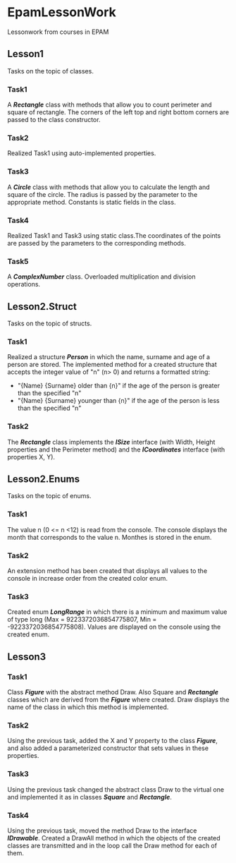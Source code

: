 # EpamLessonWork
Lessonwork from courses in EPAM

## Lesson1 
Tasks on the topic of classes.
### Task1
A **_Rectangle_** class with methods that allow you to count perimeter and square of rectangle. The corners of the left top and right bottom corners are passed to the class constructor.
### Task2
Realized Task1 using auto-implemented properties.
### Task3
A **_Circle_** class with methods that allow you to calculate the length and square of the circle. The radius is passed by the parameter to the appropriate method. Constants is static fields in the class.
### Task4
Realized Task1 and Task3 using static class.The coordinates of the points are passed by the parameters to the corresponding methods.
### Task5
A **_ComplexNumber_** class. Overloaded multiplication and division operations.

## Lesson2.Struct
Tasks on the topic of structs.
### Task1
Realized a structure **_Person_** in which the name, surname and age of a person are stored. The implemented method for a created structure that accepts the integer value of "n" (n> 0) and returns a formatted string:
- "{Name} {Surname} older than {n}" if the age of the person is greater than the specified "n"
- "{Name} {Surname} younger than {n}" if the age of the person is less than the specified "n"
### Task2
The **_Rectangle_** class implements the **_ISize_** interface (with Width, Height properties and the Perimeter method) and the **_ICoordinates_** interface (with properties X, Y).

## Lesson2.Enums
Tasks on the topic of enums.
### Task1
The value n (0 <= n <12) is read from the console. The console displays the month that corresponds to the value n. Monthes is stored in the enum.
### Task2
An extension method has been created that displays all values to the console in increase order from the created color enum.
### Task3
Created enum **_LongRange_** in which there is a minimum and maximum value of type long (Max = 9223372036854775807, Min = -9223372036854775808). Values are displayed on the console using the created enum.

## Lesson3
### Task1
Class **_Figure_** with the abstract method Draw. Also Square and **_Rectangle_** classes which are derived from the **_Figure_** where created. Draw displays the name of the class in which this method is implemented.
### Task2
Using the previous task, added the X and Y property to the class **_Figure_**, and also added a parameterized constructor that sets values in these properties.
### Task3
Using the previous task changed the abstract class Draw to the virtual one and implemented it as in classes **_Square_** and **_Rectangle_**.
### Task4
Using the previous task, moved the method Draw to the interface **_IDrawable_**. Created a DrawAll method in which the objects of the created classes are transmitted and in the loop call the Draw method for each of them.
